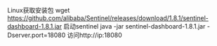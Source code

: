 Linux获取安装包
wget https://github.com/alibaba/Sentinel/releases/download/1.8.1/sentinel-dashboard-1.8.1.jar
启动sentinel
java -jar sentinel-dashboard-1.8.1.jar -Dserver.port=18080
访问http://ip:18080